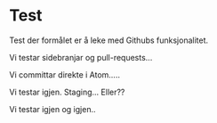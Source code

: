 # Test
Test der formålet er å leke med Githubs funksjonalitet.

Vi testar sidebranjar og pull-requests...

Vi committar direkte i Atom.....

Vi testar igjen. Staging...
Eller??

Vi testar igjen og igjen..
